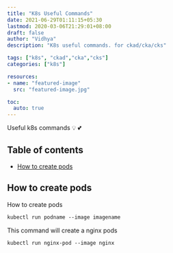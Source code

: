 ```yaml
---
title: "K8s Useful Commands"
date: 2021-06-29T01:11:15+05:30
lastmod: 2020-03-06T21:29:01+08:00
draft: false
author: "Vidhya"
description: "K8s useful commands. for ckad/cka/cks"

tags: ["k8s", "ckad","cka","cks"]
categories: ["k8s"]

resources:
- name: "featured-image"
  src: "featured-image.jpg"

toc:
  auto: true  
---
```

Useful k8s commands 💡 :two_hearts:

## Table of contents

- [How to create pods](#how-to-create-pods)




## How to create pods

How to create pods

```md
kubectl run podname --image imagename

```
This command will create a nginx pods

```md
kubectl run nginx-pod --image nginx
```
